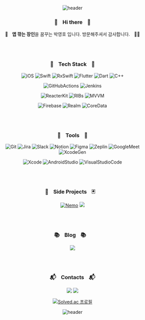 <div align="center">

![header](https://capsule-render.vercel.app/api?type=waving&color=0:5599ff,100:ff9955&height=110&section=header)

### 👋ㅤHi thereㅤ👋
🌱ㅤ**앱 깎는 장인**을 꿈꾸는 박영호 입니다. 방문해주셔서 감사합니다.ㅤ🙇‍♂️

<br>
<br>

### 💪ㅤTech Stackㅤ💪

![iOS](https://img.shields.io/badge/iOS-000000.svg?&style=flat-square&logo=Apple&logoColor=white)
![Swift](https://img.shields.io/badge/Swift-F05138.svg?&style=flat-square&logo=Swift&logoColor=white)
![RxSwift](https://img.shields.io/badge/RxSwift-B7178C.svg?&style=flat-square&logo=ReactiveX&logoColor=white)
![Flutter](https://img.shields.io/badge/Flutter-02569B.svg?&style=flat-square&logo=Flutter&logoColor=white)
![Dart](https://img.shields.io/badge/Dart-0175C2.svg?&style=flat-square&logo=Dart&logoColor=white)
![C++](https://img.shields.io/badge/C++-00599C.svg?&style=flat-square&logo=C%2B%2B&logoColor=white)
<!-- ![ReactNative](https://img.shields.io/badge/React_Native-fa8811.svg?&style=flat-square&logo=CreateReactApp&logoColor=white)
![React](https://img.shields.io/badge/React-09a39C.svg?&style=flat-square&logo=React&logoColor=white)
![JavaScript](https://img.shields.io/badge/JavaScript-F7DF1E.svg?&style=flat-square&logo=JavaScript&logoColor=white) -->

<!--  CICD -->
![GitHubActions](https://img.shields.io/badge/Github_Action-2088FF.svg?&style=flat-square&logo=GitHubActions&logoColor=white)
![Jenkins](https://img.shields.io/badge/Jenkins-D24939.svg?&style=flat-square&logo=Jenkins&logoColor=white)

<!--  디자인패턴 -->
![ReacterKit](https://img.shields.io/badge/Reacter_Kit-09a39C.svg?&style=flat-square&logo=React&logoColor=white)
![RIBs](https://img.shields.io/badge/RIBs-A435F0.svg?&style=flat-square&logo=Udacity&logoColor=white)
![MVVM](https://img.shields.io/badge/MVVM-09c38C.svg?&style=flat-square&logo=MVVM&logoColor=white)

<!--  DB -->
![Firebase](https://img.shields.io/badge/Firebase-FFCA28.svg?&style=flat-square&logo=Firebase&logoColor=white)
![Realm](https://img.shields.io/badge/Realm-39477F.svg?&style=flat-square&logo=Realm&logoColor=white)
![CoreData](https://img.shields.io/badge/Core_Data-0D96F6.svg?&style=flat-square&logo=AppStore&logoColor=white)

<!-- ![TDD](https://img.shields.io/badge/TDD-6428B4.svg?&style=flat-square&logo=TDD&logoColor=white) -->
<!-- ![CleanCode](https://img.shields.io/badge/Clean_Code-FF6000.svg?&style=flat-square&logo=CleanCode&logoColor=white) -->
  
<br>
<br>

### 🔨ㅤToolsㅤ🔧
<!-- 협업 툴 -->
![Git](https://img.shields.io/badge/Git-F05032.svg?&style=flat-square&logo=Git&logoColor=white)
![Jira](https://img.shields.io/badge/Jira-0052CC.svg?&style=flat-square&logo=Jira&logoColor=white)
![Slack](https://img.shields.io/badge/Slack-4A154B.svg?&style=flat-square&logo=Slack&logoColor=white)
![Notion](https://img.shields.io/badge/Notion-000000.svg?&style=flat-square&logo=Notion&logoColor=white)
![Figma](https://img.shields.io/badge/Figma-F24E1E.svg?&style=flat-square&logo=Figma&logoColor=white)
![Zeplin](https://img.shields.io/badge/Zeplin-FDEE21.svg?&style=flat-square&logo=OpenZeppelin&logoColor=white)
![GoogleMeet](https://img.shields.io/badge/GoogleMeet-00897B.svg?&style=flat-square&logo=GoogleMeet&logoColor=white)
![XcodeGen](https://img.shields.io/badge/XcodeGen-147EFB.svg?&style=flat-square&logo=Xcode&logoColor=white)
  
<!-- IDE -->
![Xcode](https://img.shields.io/badge/Xcode-147EFB.svg?&style=flat-square&logo=Xcode&logoColor=white)
![AndroidStudio](https://img.shields.io/badge/AndroidStudio-30D080.svg?&style=flat-square&logo=AndroidStudio&logoColor=white)
![VisualStudioCode](https://img.shields.io/badge/VSC-007ACC.svg?&style=flat-square&logo=VisualStudioCode&logoColor=white)

<br>
<br>

### 🎯ㅤSide Projectsㅤ🃏ㅤ
<!-- My Personal Apps -->
  
<a href="https://apps.apple.com/kr/app/id1547183996"><img title="Nemo" src="https://is2-ssl.mzstatic.com/image/thumb/Purple112/v4/01/01/d0/0101d0a8-0070-cd58-b8ad-fbfc2f660a1b/AppIcon-0-1x_U007emarketing-0-10-0-85-220.png/40x0w.webp" /></a>
<a href="https://apps.apple.com/kr/app/id6443969965"><img src="https://is1-ssl.mzstatic.com/image/thumb/Purple126/v4/53/76/33/537633b8-2849-d4d6-635a-77c6d2790916/AppIcon-1x_U007emarketing-0-6-0-85-220.png/40x0w.webp"/></a>

<br>
<br>

### 📚ㅤBlogㅤ📚ㅤ

<a href="https://eeyatho.tistory.com"><img src="https://img.shields.io/badge/Tistory-EE6000.svg?style=flat-square&logo=Tistory&logoColor=white&link=https://eeyatho.tistory.com"/></a>

<br>
<br>

### :mailbox_with_mail:ㅤContactsㅤ:mailbox_with_mail:

<a href="mailto:enough0827@gmail.com"><img src="https://img.shields.io/badge/Gmail-EA4335.svg?style=flat-square&logo=Gmail&logoColor=white&link=mailto:enough0827@gmail.com"/></a>
<a href="mailto:enough6157@naver.com"><img src="https://img.shields.io/badge/Naver-03C75A.svg?style=flat-square&logo=Naver&logoColor=white&link=mailto:enough6157@naver.com"/></a>


[![Solved.ac
프로필](http://mazassumnida.wtf/api/v2/generate_badge?boj=enough6157)](https://solved.ac/enough6157)

<!-- ![EE-Yat-Ho's GitHub stats](https://github-readme-stats.vercel.app/api?username=EE-Yat-Ho&show_icons=true&theme=radical) -->

<!-- [![EE-Yat-Ho's github stats](https://github-readme-stats.vercel.app/api/top-langs/?username=EE-Yat-Ho&show_icons=true&hide_border=true&title_color=004386&icon_color=004386&layout=compact)](https://github.com/EE-Yat-Ho) -->

  
  

![header](https://capsule-render.vercel.app/api?type=waving&color=0:ff9955,100:5599ff&height=110&section=footer)

</div>
